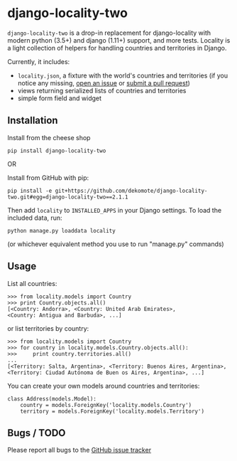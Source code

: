 # django-locality-two

`django-locality-two` is a drop-in replacement for django-locality with modern python (3.5+) and django (1.11+) support,
and more tests.
Locality is a light collection of helpers for handling countries and
territories in Django.

Currently, it includes:

  * `locality.json`, a fixture with the world's countries and territories (if
    you notice any missing, [open an
    issue](https://github.com/dekomote/django-locality-two/issues) or [submit a pull
    request](https://github.com/dekomote/django-locality-two/compare/))
  * views returning serialized lists of countries and territories
  * simple form field and widget

## Installation

Install from the cheese shop

    pip install django-locality-two

OR

Install from GitHub with pip:

    pip install -e git+https://github.com/dekomote/django-locality-two.git#egg=django-locality-two==2.1.1

Then add `locality` to `INSTALLED_APPS` in your Django settings. To load the
included data, run:

    python manage.py loaddata locality

(or whichever equivalent method you use to run "manage.py" commands)

## Usage

List all countries:

    >>> from locality.models import Country
    >>> print Country.objects.all()
    [<Country: Andorra>, <Country: United Arab Emirates>,
    <Country: Antigua and Barbuda>, ...]

or list territories by country:

    >>> from locality.models import Country
    >>> for country in locality.models.Country.objects.all():
    >>>     print country.territories.all()
    ...
    [<Territory: Salta, Argentina>, <Territory: Buenos Aires, Argentina>,
    <Territory: Ciudad Autónoma de Buen os Aires, Argentina>, ...]

You can create your own models around countries and territories:

    class Address(models.Model):
        country = models.ForeignKey('locality.models.Country')
        territory = models.ForeignKey('locality.models.Territory')

## Bugs / TODO

Please report all bugs to the [GitHub issue
tracker](https://github.com/dekomote/django-locality-two/issues)
